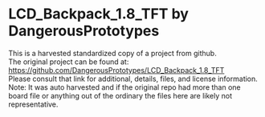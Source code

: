 
# LCD_Backpack_1.8_TFT by DangerousPrototypes  
This is a harvested standardized copy of a project from github.  
The original project can be found at:  
https://github.com/DangerousPrototypes/LCD_Backpack_1.8_TFT  
Please consult that link for additional, details, files, and license information.  
Note: It was auto harvested and if the original repo had more than one board file or anything out of the ordinary the files here are likely not representative.  
    